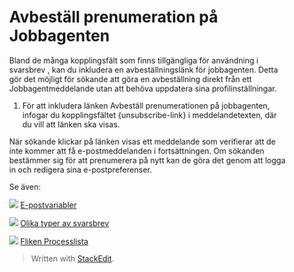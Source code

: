 # Avbeställ prenumeration på Jobbagenten

Bland de många kopplingsfält som finns tillgängliga för användning i svarsbrev , kan du inkludera en avbeställningslänk för jobbagenten. Detta gör det möjligt för sökande att göra en avbeställning direkt från ett Jobbagentmeddelande utan att behöva uppdatera sina profilinställningar.

1.  För att inkludera länken Avbeställ prenumerationen på jobbagenten, infogar du kopplingsfältet {unsubscribe-link} i meddelandetexten, där du vill att länken ska visas.

När sökande klickar på länken visas ett meddelande som verifierar att de inte kommer att få e-postmeddelanden i fortsättningen. Om sökanden bestämmer sig för att prenumerera på nytt kan de göra det genom att logga in och redigera sina e-postpreferenser.

Se även:

![](../Resources/Images/icon-document-link.png)  [E-postvariabler](email_variables.htm)

![](../Resources/Images/icon-document-link.png)  [Olika typer av svarsbrev](standard_response_email_types.htm)

![](../Resources/Images/icon-document-link.png)  [Fliken Processlista](recruitment_activities_list_tab.htm)



> Written with [StackEdit](https://stackedit.io/).
<!--stackedit_data:
eyJoaXN0b3J5IjpbODg0ODI2MTgzXX0=
-->